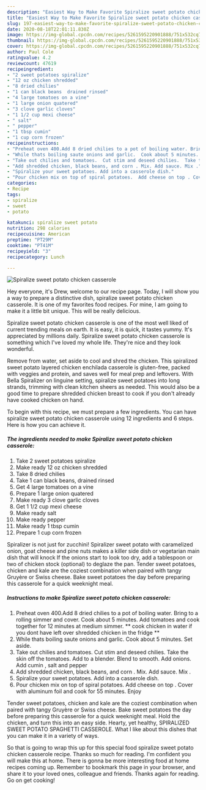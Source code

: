 ```yaml
---
description: "Easiest Way to Make Favorite Spiralize sweet potato chicken casserole"
title: "Easiest Way to Make Favorite Spiralize sweet potato chicken casserole"
slug: 197-easiest-way-to-make-favorite-spiralize-sweet-potato-chicken-casserole
date: 2020-08-18T22:01:11.830Z
image: https://img-global.cpcdn.com/recipes/5261595220901888/751x532cq70/spiralize-sweet-potato-chicken-casserole-recipe-main-photo.jpg
thumbnail: https://img-global.cpcdn.com/recipes/5261595220901888/751x532cq70/spiralize-sweet-potato-chicken-casserole-recipe-main-photo.jpg
cover: https://img-global.cpcdn.com/recipes/5261595220901888/751x532cq70/spiralize-sweet-potato-chicken-casserole-recipe-main-photo.jpg
author: Paul Cole
ratingvalue: 4.2
reviewcount: 47619
recipeingredient:
- "2 sweet potatoes spiralize"
- "12 oz chicken shredded"
- "8 dried chilies"
- "1 can black beans  drained rinsed"
- "4 large tomatoes on a vine"
- "1 large onion quatered"
- "3 clove garlic cloves"
- "1 1/2 cup mexi cheese"
- " salt"
- " pepper"
- "1 tbsp cumin"
- "1 cup corn frozen"
recipeinstructions:
- "Preheat oven 400.Add 8 dried chilies to a pot of boiling water. Bring to a rolling simmer and cover. Cook about 5 minutes. Add tomatoes and cook together for 12 minutes  at medium simmer. ** cook chicken in water if you dont have left over shredded chicken in the fridge **"
- "While thats boiling saute onions and garlic.  Cook about 5 minutes.  Set aside."
- "Take out chilies and tomatoes.  Cut stim and deseed chilies.  Take the skin off the tomatoes.  Add to a blender.  Blend to smooth. Add onions. Add cumin , salt and pepper"
- "Add shredded chicken, black beans, and corn . Mix. Add sauce. Mix ."
- "Spiralize your sweet potatoes. Add into a casserole dish."
- "Pour chicken mix on top of spiral potatoes.  Add cheese on top . Cover with aluminum foil and cook for 55 minutes.  Enjoy"
categories:
- Recipe
tags:
- spiralize
- sweet
- potato

katakunci: spiralize sweet potato 
nutrition: 298 calories
recipecuisine: American
preptime: "PT29M"
cooktime: "PT41M"
recipeyield: "3"
recipecategory: Lunch

---
```



![Spiralize sweet potato chicken casserole](https://img-global.cpcdn.com/recipes/5261595220901888/751x532cq70/spiralize-sweet-potato-chicken-casserole-recipe-main-photo.jpg)

Hey everyone, it's Drew, welcome to our recipe page. Today, I will show you a way to prepare a distinctive dish, spiralize sweet potato chicken casserole. It is one of my favorites food recipes. For mine, I am going to make it a little bit unique. This will be really delicious.

Spiralize sweet potato chicken casserole is one of the most well liked of current trending meals on earth. It is easy, it is quick, it tastes yummy. It's appreciated by millions daily. Spiralize sweet potato chicken casserole is something which I've loved my whole life. They're nice and they look wonderful.

Remove from water, set aside to cool and shred the chicken. This spiralized sweet potato layered chicken enchilada casserole is gluten-free, packed with veggies and protein, and saves well for meal prep and leftovers. With Bella Spiralizer on linguine setting, spiralize sweet potatoes into long strands, trimming with clean kitchen sheers as needed. This would also be a good time to prepare shredded chicken breast to cook if you don&#39;t already have cooked chicken on hand.


To begin with this recipe, we must prepare a few ingredients. You can have spiralize sweet potato chicken casserole using 12 ingredients and 6 steps. Here is how you can achieve it.

<!--inarticleads1-->

##### The ingredients needed to make Spiralize sweet potato chicken casserole:

1. Take 2 sweet potatoes spiralize
1. Make ready 12 oz chicken shredded
1. Take 8 dried chilies
1. Take 1 can black beans,  drained rinsed
1. Get 4 large tomatoes on a vine
1. Prepare 1 large onion quatered
1. Make ready 3 clove garlic cloves
1. Get 1 1/2 cup mexi cheese
1. Make ready  salt
1. Make ready  pepper
1. Make ready 1 tbsp cumin
1. Prepare 1 cup corn frozen


Spiralizer is not just for zucchini! Spiralizer sweet potato with caramelized onion, goat cheese and pine nuts makes a killer side dish or vegetarian main dish that will knock If the onions start to look too dry, add a tablespoon or two of chicken stock (optional) to deglaze the pan. Tender sweet potatoes, chicken and kale are the coziest combination when paired with tangy Gruyère or Swiss cheese. Bake sweet potatoes the day before preparing this casserole for a quick weeknight meal. 

<!--inarticleads2-->

##### Instructions to make Spiralize sweet potato chicken casserole:

1. Preheat oven 400.Add 8 dried chilies to a pot of boiling water. Bring to a rolling simmer and cover. Cook about 5 minutes. Add tomatoes and cook together for 12 minutes  at medium simmer. ** cook chicken in water if you dont have left over shredded chicken in the fridge **
1. While thats boiling saute onions and garlic.  Cook about 5 minutes.  Set aside.
1. Take out chilies and tomatoes.  Cut stim and deseed chilies.  Take the skin off the tomatoes.  Add to a blender.  Blend to smooth. Add onions. Add cumin , salt and pepper
1. Add shredded chicken, black beans, and corn . Mix. Add sauce. Mix .
1. Spiralize your sweet potatoes. Add into a casserole dish.
1. Pour chicken mix on top of spiral potatoes.  Add cheese on top . Cover with aluminum foil and cook for 55 minutes.  Enjoy


Tender sweet potatoes, chicken and kale are the coziest combination when paired with tangy Gruyère or Swiss cheese. Bake sweet potatoes the day before preparing this casserole for a quick weeknight meal. Hold the chicken, and turn this into an easy side. Hearty, yet healthy, SPIRALIZED SWEET POTATO SPAGHETTI CASSEROLE. What I like about this dishes that you can make it in a variety of ways. 

So that is going to wrap this up for this special food spiralize sweet potato chicken casserole recipe. Thanks so much for reading. I'm confident you will make this at home. There is gonna be more interesting food at home recipes coming up. Remember to bookmark this page in your browser, and share it to your loved ones, colleague and friends. Thanks again for reading. Go on get cooking!
